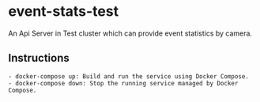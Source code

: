 # event-stats-test
 An Api Server in Test cluster which can provide event statistics by camera.

 ## Instructions
    - docker-compose up: Build and run the service using Docker Compose.
    - docker-compose down: Stop the running service managed by Docker Compose.
